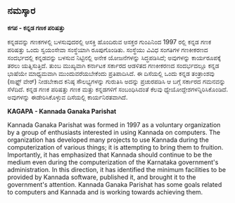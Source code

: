 ## ನಮಸ್ಕಾರ

**ಕಗಪ - ಕನ್ನಡ ಗಣಕ ಪರಿಷತ್ತು**

ಕನ್ನಡವನ್ನು ಗಣಕಗಳಲ್ಲಿ ಬಳಸುವುದರಲ್ಲಿ ಆಸಕ್ತಿ ಹೊಂದಿರುವ ಆಸಕ್ತರ ಗುಂಪಿನಿಂದ 1997 ರಲ್ಲಿ ಕನ್ನಡ ಗಣಕ ಪರಿಷತ್ತು ಒಂದು ಸ್ವಯಂಸೇವಾ ಸಂಸ್ಥೆಯಾಗಿ ರೂಪುಗೊಂಡಿತು. ಸಂಸ್ಥೆಯು ವಿವಿಧ ಸಂಗತಿಗಳ ಗಣಕೀಕರಣದ ಸಂದರ್ಭದಲ್ಲಿ ಕನ್ನಡವನ್ನು ಬಳಸುವ ನಿಟ್ಟಿನಲ್ಲಿ ಅನೇಕ ಯೋಜನೆಗಳನ್ನು ಸಿದ್ಧಪಡಿಸಿದೆ; ಅವುಗಳನ್ನು ಕಾರ್ಯರೂಪಕ್ಕೆ ತರಲು ಯತ್ನಿಸುತ್ತಿದೆ. ತುಂಬ ಮುಖ್ಯವಾಗಿ ಕರ್ನಾಟಕ ಸರ್ಕಾರದ ಆಡಳಿತದ ಗಣಕೀಕರಣದ ಸಂದರ್ಭದಲ್ಲೂ ಕನ್ನಡ ಭಾಷೆಯೇ ಮಾಧ್ಯಮವಾಗಿ ಮುಂದುವರೆಯಬೇಕೆಂದು ಪ್ರತಿಪಾದಿಸಿದೆ. ಈ ದಿಸೆಯಲ್ಲಿ ಒಂದು ಕನ್ನಡ ತಂತ್ರಾಂಶವು (ಸಾಫ಼್ಟ್ ವೇರ್) ನೀಡಬೇಕಾದ ಕನಿಷ್ಠ ಸೌಲಭ್ಯಗಳನ್ನು ಗುರುತಿಸಿ ಅದನ್ನು ಪ್ರಚುರಪಡಿಸಿ ಆ ಬಗ್ಗೆ ಸರ್ಕಾರದ ಗಮನವನ್ನು ಸೆಳೆದಿದೆ. ಕನ್ನಡ ಗಣಕ ಪರಿಷತ್ತು ಗಣಕ ಮತ್ತು ಕನ್ನಡಗಳಿಗೆ ಸಂಬಂಧಿಸಿದಂತೆ ಕೆಲವು ಧ್ಯೇಯೋದ್ದೇಶಗಳನ್ನಿರಿಸಿಕೊಂಡಿದೆ. ಅವುಗಳನ್ನು ಈಡೇರಿಸಿಕೊಳ್ಳುವ ದಿಸೆಯಲ್ಲಿ ಕಾರ್ಯನಿರತವಾಗಿದೆ.

**KAGAPA - Kannada Ganaka Parishat**

Kannada Ganaka Parishat was formed in 1997 as a voluntary organization by a group of enthusiasts interested in using Kannada on computers. The organization has developed many projects to use Kannada during the computerization of various things; it is attempting to bring them to fruition. Importantly, it has emphasized that Kannada should continue to be the medium even during the computerization of the Karnataka government's administration. In this direction, it has identified the minimum facilities to be provided by Kannada software, published it, and brought it to the government's attention. Kannada Ganaka Parishat has some goals related to computers and Kannada and is working towards achieving them.
